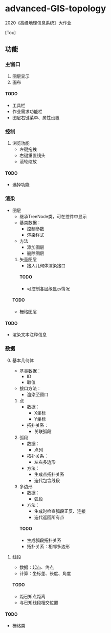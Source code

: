 # advanced-GIS-topology
2020《高级地理信息系统》大作业

[Toc]

## 功能

### 主窗口
1. 图层显示
1. 画布
#### TODO
* 工具栏
* 作业需求功能栏
* 图层右键菜单、属性设置

### 控制
1. 浏览功能
    * 左键拖拽
    * 右键重置镜头
    * 滚轮缩放
#### TODO
* 选择功能

### 渲染
* 图层
    * 继承TreeNode类，可在控件中显示
    * 基类数据：
        * 控制参数
        * 渲染样式
    * 方法
        * 添加图层
        * 删除图层
    1. 矢量图层
        * 接入几何体渲染接口
        #### TODO
        * 可控制各层级显示情况
    #### TODO
    * 栅格图层
#### TODO
* 渲染文本注释信息

### 数据
0. 基本几何体
    * 基类数据：
        * ID
        * 取值
    * 接口方法：
        * 渲染至窗口
    1. 点
        * 数据：
            * X坐标
            * Y坐标
        * 拓扑关系：
            * 关联弧段
    1. 弧段
        * 数据：
            * 点列
        * 拓扑关系：
            * 左右多边形
        * 方法：
            * 生成点拓扑关系
            * 迭代包含线段
    1. 多边形
        * 数据：
            * 弧段
        * 方法：
            * 生成时检查弧段正反、连接
            * 迭代返回所有点
        #### TODO
        * 生成弧段拓扑关系
        * 拓扑关系：相邻多边形

1. 线段
    * 数据：起点、终点
    * 计算：坐标差、长度、角度
    #### TODO
    * 距已知点距离
    * 与已知线段相交位置

#### TODO
* 栅格类
